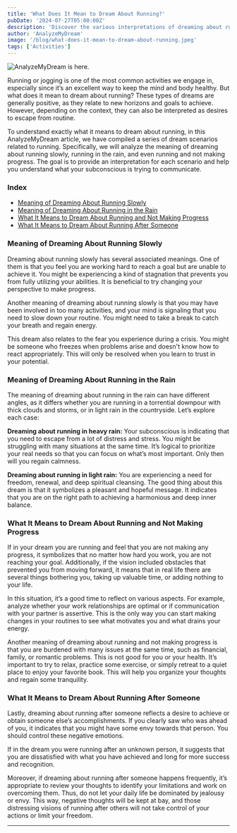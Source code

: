 ```yaml
---
title: 'What Does It Mean to Dream About Running?'
pubDate: '2024-07-27T05:00:00Z'
description: 'Discover the various interpretations of dreaming about running, from reaching new horizons to desires to escape routine.'
author: 'AnalyzeMyDream'
image: '/blog/what-does-it-mean-to-dream-about-running.jpeg'
tags: ['Activities']
---
```


![AnalyzeMyDream is here.](/blog/what-does-it-mean-to-dream-about-running.jpeg)

Running or jogging is one of the most common activities we engage in, especially since it’s an excellent way to keep the mind and body healthy. But what does it mean to dream about running? These types of dreams are generally positive, as they relate to new horizons and goals to achieve. However, depending on the context, they can also be interpreted as desires to escape from routine.

To understand exactly what it means to dream about running, in this AnalyzeMyDream article, we have compiled a series of dream scenarios related to running. Specifically, we will analyze the meaning of dreaming about running slowly, running in the rain, and even running and not making progress. The goal is to provide an interpretation for each scenario and help you understand what your subconscious is trying to communicate.

### Index

- [Meaning of Dreaming About Running Slowly](#meaning-of-dreaming-about-running-slowly)
- [Meaning of Dreaming About Running in the Rain](#meaning-of-dreaming-about-running-in-the-rain)
- [What It Means to Dream About Running and Not Making Progress](#what-it-means-to-dream-about-running-and-not-making-progress)
- [What It Means to Dream About Running After Someone](#what-it-means-to-dream-about-running-after-someone)

### Meaning of Dreaming About Running Slowly

Dreaming about running slowly has several associated meanings. One of them is that you feel you are working hard to reach a goal but are unable to achieve it. You might be experiencing a kind of stagnation that prevents you from fully utilizing your abilities. It is beneficial to try changing your perspective to make progress.

Another meaning of dreaming about running slowly is that you may have been involved in too many activities, and your mind is signaling that you need to slow down your routine. You might need to take a break to catch your breath and regain energy.

This dream also relates to the fear you experience during a crisis. You might be someone who freezes when problems arise and doesn't know how to react appropriately. This will only be resolved when you learn to trust in your potential.

### Meaning of Dreaming About Running in the Rain

The meaning of dreaming about running in the rain can have different angles, as it differs whether you are running in a torrential downpour with thick clouds and storms, or in light rain in the countryside. Let’s explore each case:

**Dreaming about running in heavy rain:** Your subconscious is indicating that you need to escape from a lot of distress and stress. You might be struggling with many situations at the same time. It’s logical to prioritize your real needs so that you can focus on what’s most important. Only then will you regain calmness.

**Dreaming about running in light rain:** You are experiencing a need for freedom, renewal, and deep spiritual cleansing. The good thing about this dream is that it symbolizes a pleasant and hopeful message. It indicates that you are on the right path to achieving a harmonious and deep inner balance.

### What It Means to Dream About Running and Not Making Progress

If in your dream you are running and feel that you are not making any progress, it symbolizes that no matter how hard you work, you are not reaching your goal. Additionally, if the vision included obstacles that prevented you from moving forward, it means that in real life there are several things bothering you, taking up valuable time, or adding nothing to your life.

In this situation, it’s a good time to reflect on various aspects. For example, analyze whether your work relationships are optimal or if communication with your partner is assertive. This is the only way you can start making changes in your routines to see what motivates you and what drains your energy.

Another meaning of dreaming about running and not making progress is that you are burdened with many issues at the same time, such as financial, family, or romantic problems. This is not good for you or your health. It’s important to try to relax, practice some exercise, or simply retreat to a quiet place to enjoy your favorite book. This will help you organize your thoughts and regain some tranquility.

### What It Means to Dream About Running After Someone

Lastly, dreaming about running after someone reflects a desire to achieve or obtain someone else’s accomplishments. If you clearly saw who was ahead of you, it indicates that you might have some envy towards that person. You should control these negative emotions.

If in the dream you were running after an unknown person, it suggests that you are dissatisfied with what you have achieved and long for more success and recognition.

Moreover, if dreaming about running after someone happens frequently, it’s appropriate to review your thoughts to identify your limitations and work on overcoming them. Thus, do not let your daily life be dominated by jealousy or envy. This way, negative thoughts will be kept at bay, and those distressing visions of running after others will not take control of your actions or limit your freedom.

---
